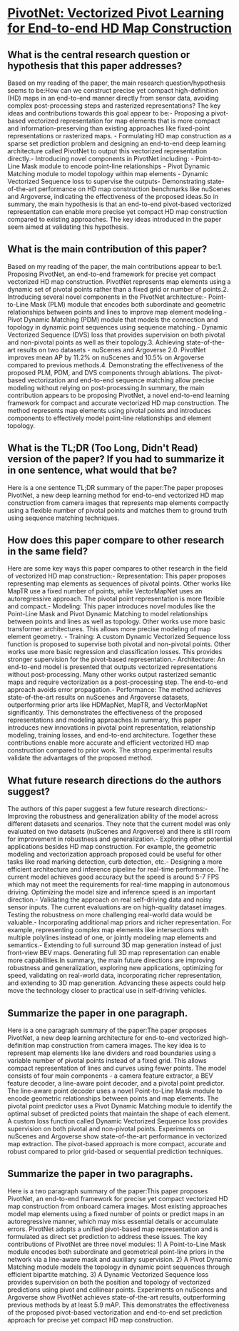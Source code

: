 # [PivotNet: Vectorized Pivot Learning for End-to-end HD Map Construction](https://arxiv.org/abs/2308.16477)

## What is the central research question or hypothesis that this paper addresses?

Based on my reading of the paper, the main research question/hypothesis seems to be:How can we construct precise yet compact high-definition (HD) maps in an end-to-end manner directly from sensor data, avoiding complex post-processing steps and rasterized representations? The key ideas and contributions towards this goal appear to be:- Proposing a pivot-based vectorized representation for map elements that is more compact and information-preserving than existing approaches like fixed-point representations or rasterized maps. - Formulating HD map construction as a sparse set prediction problem and designing an end-to-end deep learning architecture called PivotNet to output this vectorized representation directly.- Introducing novel components in PivotNet including:   - Point-to-Line Mask module to encode point-line relationships   - Pivot Dynamic Matching module to model topology within map elements   - Dynamic Vectorized Sequence loss to supervise the outputs- Demonstrating state-of-the-art performance on HD map construction benchmarks like nuScenes and Argoverse, indicating the effectiveness of the proposed ideas.So in summary, the main hypothesis is that an end-to-end pivot-based vectorized representation can enable more precise yet compact HD map construction compared to existing approaches. The key ideas introduced in the paper seem aimed at validating this hypothesis.


## What is the main contribution of this paper?

Based on my reading of the paper, the main contributions appear to be:1. Proposing PivotNet, an end-to-end framework for precise yet compact vectorized HD map construction. PivotNet represents map elements using a dynamic set of pivotal points rather than a fixed grid or number of points.2. Introducing several novel components in the PivotNet architecture:- Point-to-Line Mask (PLM) module that encodes both subordinate and geometric relationships between points and lines to improve map element modeling.- Pivot Dynamic Matching (PDM) module that models the connection and topology in dynamic point sequences using sequence matching.- Dynamic Vectorized Sequence (DVS) loss that provides supervision on both pivotal and non-pivotal points as well as their topology.3. Achieving state-of-the-art results on two datasets - nuScenes and Argoverse 2.0. PivotNet improves mean AP by 11.2% on nuScenes and 10.5% on Argoverse compared to previous methods.4. Demonstrating the effectiveness of the proposed PLM, PDM, and DVS components through ablations. The pivot-based vectorization and end-to-end sequence matching allow precise modeling without relying on post-processing.In summary, the main contribution appears to be proposing PivotNet, a novel end-to-end learning framework for compact and accurate vectorized HD map construction. The method represents map elements using pivotal points and introduces components to effectively model point-line relationships and element topology.


## What is the TL;DR (Too Long, Didn't Read) version of the paper? If you had to summarize it in one sentence, what would that be?

Here is a one sentence TL;DR summary of the paper:The paper proposes PivotNet, a new deep learning method for end-to-end vectorized HD map construction from camera images that represents map elements compactly using a flexible number of pivotal points and matches them to ground truth using sequence matching techniques.


## How does this paper compare to other research in the same field?

Here are some key ways this paper compares to other research in the field of vectorized HD map construction:- Representation: This paper proposes representing map elements as sequences of pivotal points. Other works like MapTR use a fixed number of points, while VectorMapNet uses an autoregressive approach. The pivotal point representation is more flexible and compact.- Modeling: This paper introduces novel modules like the Point-Line Mask and Pivot Dynamic Matching to model relationships between points and lines as well as topology. Other works use more basic transformer architectures. This allows more precise modeling of map element geometry. - Training: A custom Dynamic Vectorized Sequence loss function is proposed to supervise both pivotal and non-pivotal points. Other works use more basic regression and classification losses. This provides stronger supervision for the pivot-based representation.- Architecture: An end-to-end model is presented that outputs vectorized representations without post-processing. Many other works output rasterized semantic maps and require vectorization as a post-processing step. The end-to-end approach avoids error propagation.- Performance: The method achieves state-of-the-art results on nuScenes and Argoverse datasets, outperforming prior arts like HDMapNet, MapTR, and VectorMapNet significantly. This demonstrates the effectiveness of the proposed representations and modeling approaches.In summary, this paper introduces new innovations in pivotal point representation, relationship modeling, training losses, and end-to-end architecture. Together these contributions enable more accurate and efficient vectorized HD map construction compared to prior work. The strong experimental results validate the advantages of the proposed method.


## What future research directions do the authors suggest?

The authors of this paper suggest a few future research directions:- Improving the robustness and generalization ability of the model across different datasets and scenarios. They note that the current model was only evaluated on two datasets (nuScenes and Argoverse) and there is still room for improvement in robustness and generalization.- Exploring other potential applications besides HD map construction. For example, the geometric modeling and vectorization approach proposed could be useful for other tasks like road marking detection, curb detection, etc.- Designing a more efficient architecture and inference pipeline for real-time performance. The current model achieves good accuracy but the speed is around 5-7 FPS which may not meet the requirements for real-time mapping in autonomous driving. Optimizing the model size and inference speed is an important direction.- Validating the approach on real self-driving data and noisy sensor inputs. The current evaluations are on high-quality dataset images. Testing the robustness on more challenging real-world data would be valuable.- Incorporating additional map priors and richer representation. For example, representing complex map elements like intersections with multiple polylines instead of one, or jointly modeling map elements and semantics.- Extending to full surround 3D map generation instead of just front-view BEV maps. Generating full 3D map representation can enable more capabilities.In summary, the main future directions are improving robustness and generalization, exploring new applications, optimizing for speed, validating on real-world data, incorporating richer representation, and extending to 3D map generation. Advancing these aspects could help move the technology closer to practical use in self-driving vehicles.


## Summarize the paper in one paragraph.

Here is a one paragraph summary of the paper:The paper proposes PivotNet, a new deep learning architecture for end-to-end vectorized high-definition map construction from camera images. The key idea is to represent map elements like lane dividers and road boundaries using a variable number of pivotal points instead of a fixed grid. This allows compact representation of lines and curves using fewer points. The model consists of four main components - a camera feature extractor, a BEV feature decoder, a line-aware point decoder, and a pivotal point predictor. The line-aware point decoder uses a novel Point-to-Line Mask module to encode geometric relationships between points and map elements. The pivotal point predictor uses a Pivot Dynamic Matching module to identify the optimal subset of predicted points that maintain the shape of each element. A custom loss function called Dynamic Vectorized Sequence loss provides supervision on both pivotal and non-pivotal points. Experiments on nuScenes and Argoverse show state-of-the-art performance in vectorized map extraction. The pivot-based approach is more compact, accurate and robust compared to prior grid-based or sequential prediction techniques.


## Summarize the paper in two paragraphs.

Here is a two paragraph summary of the paper:This paper proposes PivotNet, an end-to-end framework for precise yet compact vectorized HD map construction from onboard camera images. Most existing approaches model map elements using a fixed number of points or predict maps in an autoregressive manner, which may miss essential details or accumulate errors. PivotNet adopts a unified pivot-based map representation and is formulated as direct set prediction to address these issues. The key contributions of PivotNet are three novel modules: 1) A Point-to-Line Mask module encodes both subordinate and geometrical point-line priors in the network via a line-aware mask and auxiliary supervision. 2) A Pivot Dynamic Matching module models the topology in dynamic point sequences through efficient bipartite matching. 3) A Dynamic Vectorized Sequence loss provides supervision on both the position and topology of vectorized predictions using pivot and collinear points. Experiments on nuScenes and Argoverse show PivotNet achieves state-of-the-art results, outperforming previous methods by at least 5.9 mAP. This demonstrates the effectiveness of the proposed pivot-based vectorization and end-to-end set prediction approach for precise yet compact HD map construction.
